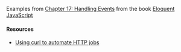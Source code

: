 Examples from [Chapter 17: Handling Events](http://eloquentjavascript.net/17_http.html) from the 
book [Eloquent JavaScript](http://eloquentjavascript.net/index.html)

#### Resources

* [Using curl to automate HTTP jobs](https://curl.haxx.se/docs/httpscripting.html)
